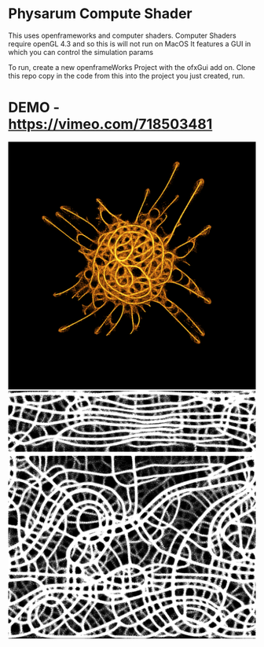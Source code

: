 # Physarum Compute Shader

This uses openframeworks and computer shaders.
Computer Shaders require openGL 4.3 and so this is will not run on MacOS
It features a GUI in which you can control the simulation params

To run, 
create a new openframeWorks Project with the ofxGui add on.
Clone this repo
copy in the code from this into the project you just created,
run.



# DEMO - https://vimeo.com/718503481
![alt text](./images/3.png?raw=true)
![alt text](./images/20.png?raw=true)